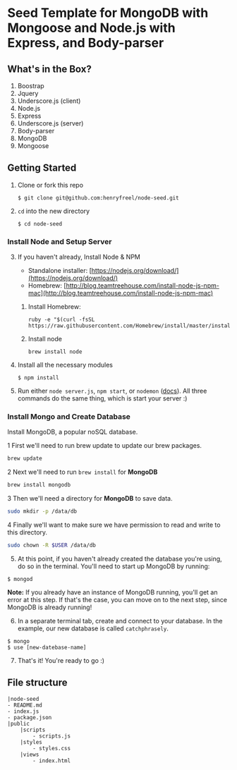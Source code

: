# Seed Template for MongoDB with Mongoose and Node.js with Express, and Body-parser

## What's in the Box?

1. Boostrap
2. Jquery
3. Underscore.js (client)
4. Node.js
5. Express
6. Underscore.js (server)
7. Body-parser
8. MongoDB
9. Mongoose



## Getting Started 

1. Clone or fork this repo
	```
	$ git clone git@github.com:henryfreel/node-seed.git
	```

2. `cd` into the new directory
	```
	$ cd node-seed
	```

### Install Node and Setup Server

3. If you haven't already, Install Node & NPM
 	* Standalone installer: [https://nodejs.org/download/](https://nodejs.org/download/)
 	* Homebrew: [http://blog.teamtreehouse.com/install-node-js-npm-mac](http://blog.teamtreehouse.com/install-node-js-npm-mac)
 	
    1. Install Homebrew:

        ```
        ruby -e "$(curl -fsSL https://raw.githubusercontent.com/Homebrew/install/master/install)"
        ```

    2. Install node

        ```
        brew install node
        ```

4. Install all the necessary modules
	```
	$ npm install
	```

5. Run either `node server.js`, `npm start`, or `nodemon` (<a href="http://nodemon.io" target="_blank">docs</a>). All three commands do the same thing, which is start your server :)

### Install Mongo and Create Database

Install MongoDB, a popular noSQL database.

1 First we'll need to run brew update to update our brew packages.

  ```bash
  brew update
  ```
2 Next we'll need to run `brew install` for **MongoDB**

  ```bash
  brew install mongodb
  ```

3 Then we'll need a directory for **MongoDB** to save data.

  ```bash
  sudo mkdir -p /data/db
  ```

4 Finally we'll want to make sure we have permission to read and write to this directory.

  ```bash
  sudo chown -R $USER /data/db
  ```

5. At this point, if you haven't already created the database you're using, do so in the terminal. You'll need to start up MongoDB by running:

  ```
  $ mongod
  ```

  **Note:** If you already have an instance of MongoDB running, you'll get an error at this step. If that's the case, you can move on to the next step, since MongoDB is already running!

6. In a separate terminal tab, create and connect to your database. In the example, our new database is called `catchphrasely`.

  ```
  $ mongo
  $ use [new-datebase-name]
  ```

7. That's it! You're ready to go :)

## File structure

```
|node-seed
- README.md
- index.js
- package.json
|public
	|scripts
		- scripts.js
	|styles
		- styles.css
	|views
		- index.html

```